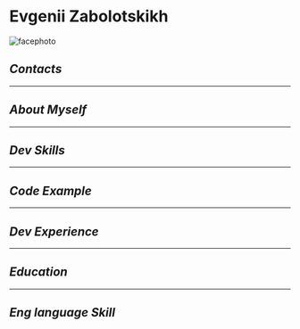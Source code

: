 # Evgenii Zabolotskikh

![facephoto]("Hello!")

## *Contacts*

---
## *About Myself*

---
## *Dev Skills*

---
## *Code Example*

---
## *Dev Experience*

---
## *Education*

---
## *Eng language Skill*